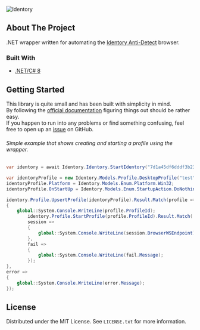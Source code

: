 ![Identory](https://socialify.git.ci/hakunamarihuana/Identory/image?description=1&descriptionEditable=%0A&font=Source%20Code%20Pro&language=1&logo=https%3A%2F%2Fwww.upload.ee%2Fimage%2F13929962%2Fphoto_2022-01-20_14-46-20.jpg&name=1&owner=1&pattern=Circuit%20Board&stargazers=1&theme=Light)


<!-- ABOUT THE PROJECT -->
## About The Project
.NET wrapper written for automating the [Identory Anti-Detect](https://identory.com/en/) browser.

### Built With
* [.NET/C# 8](https://github.com/dotnet)

<!-- GETTING STARTED -->
## Getting Started
This library is quite small and has been built with simplicity in mind. <br/>
By following the [official documentation](https://docs.identory.com/) figuring things out should be rather easy.<br/>
If you happen to run into any problems or find something confusing, feel free to open up an [issue](https://github.com/hakunamarihuana/Identory/issues) on GitHub.

###### Simple example that shows creating and starting a profile using the wrapper. 
```csharp
var identory = await Identory.Identory.StartIdentory("7d1a45df6dddf3b23c9d000494ffd1a8aee86eda");

var identoryProfile = new Identory.Models.Profile.DesktopProfile("test");
identoryProfile.Platform = Identory.Models.Enum.Platform.Win32;
identoryProfile.OnStartUp = Identory.Models.Enum.StartupAction.DoNothing;

identory.Profile.UpsertProfile(identoryProfile).Result.Match(profile =>
{
    global::System.Console.WriteLine(profile.ProfileId);
        identory.Profile.StartProfile(profile.ProfileId).Result.Match(
        session =>
        { 
            global::System.Console.WriteLine(session.BrowserWSEndpoint); 
        },
        fail =>
        { 
            global::System.Console.WriteLine(fail.Message);
        });
},
error =>
{
    global::System.Console.WriteLine(error.Message);
});

```

<!-- LICENSE -->
## License

Distributed under the MIT License. See `LICENSE.txt` for more information.
